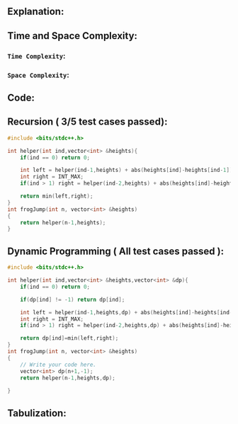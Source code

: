 ### []()

## Explanation:

## Time and Space Complexity:
### `Time Complexity`:

### `Space Complexity`:

## Code:
## Recursion ( 3/5 test cases passed):
```cpp
#include <bits/stdc++.h> 

int helper(int ind,vector<int> &heights){
    if(ind == 0) return 0;

    int left = helper(ind-1,heights) + abs(heights[ind]-heights[ind-1]);
    int right = INT_MAX;
    if(ind > 1) right = helper(ind-2,heights) + abs(heights[ind]-heights[ind-2]);

    return min(left,right);
}
int frogJump(int n, vector<int> &heights)
{
    return helper(n-1,heights);   
}
```

## Dynamic Programming ( All test cases passed ):
```cpp
#include <bits/stdc++.h> 

int helper(int ind,vector<int> &heights,vector<int> &dp){
    if(ind == 0) return 0;

    if(dp[ind] != -1) return dp[ind];

    int left = helper(ind-1,heights,dp) + abs(heights[ind]-heights[ind-1]);
    int right = INT_MAX;
    if(ind > 1) right = helper(ind-2,heights,dp) + abs(heights[ind]-heights[ind-2]);

    return dp[ind]=min(left,right);
}
int frogJump(int n, vector<int> &heights)
{
    // Write your code here.
    vector<int> dp(n+1,-1);
    return helper(n-1,heights,dp);
    
}
```

## Tabulization:
```cpp

```
